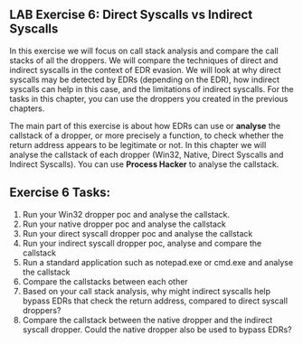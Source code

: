 ## LAB Exercise 6: Direct Syscalls vs Indirect Syscalls
In this exercise we will focus on call stack analysis and compare the call stacks of all the droppers. We will compare the techniques of direct and indirect syscalls in the context of EDR evasion. We will look at why direct syscalls may be detected by EDRs (depending on the EDR), how indirect syscalls can help in this case, and the limitations of indirect syscalls. For the tasks in this chapter, you can use the droppers you created in the previous chapters. 

The main part of this exercise is about how EDRs can use or **analyse** the callstack of a dropper, or more precisely a function, to check whether the return address appears to be legitimate or not. In this chapter we will analyse the callstack of each dropper (Win32, Native, Direct Syscalls and Indirect Syscalls). You can use **Process Hacker** to analyse the callstack.

## Exercise 6 Tasks: 
1. Run your Win32 dropper poc and analyse the callstack.
2. Run your native dropper poc and analyse the callstack
3. Run your direct syscall dropper poc and analyse the callstack
4. Run your indirect syscall dropper poc, analyse and compare the callstack
5. Run a standard application such as notepad.exe or cmd.exe and analyse the callstack
6. Compare the callstacks between each other
7. Based on your call stack analysis, why might indirect syscalls help bypass EDRs that check the return address, compared to direct syscall droppers?
8. Compare the callstack between the native dropper and the indirect syscall dropper. Could the native dropper also be used to bypass EDRs? 




